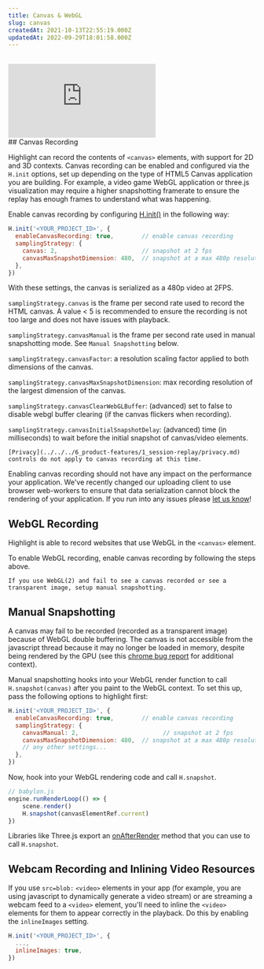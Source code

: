 ```yaml
---
title: Canvas & WebGL
slug: canvas
createdAt: 2021-10-13T22:55:19.000Z
updatedAt: 2022-09-29T18:01:58.000Z
---
```

<br/>

<div style={{position: "relative", paddingBottom: "64.90384615384616%", height: 0 }}>
    <iframe src="https://www.loom.com/embed/ebb971bf5fdd4aaf9ae1924e7e536fb7" frameborder="0" webkitallowfullscreen mozallowfullscreen allowfullscreen style={{position: "absolute", top: 0, left: 0, width: "100%", height: "100%"}}></iframe>
</div>
## Canvas Recording

Highlight can record the contents of `<canvas>` elements, with support for 2D and 3D contexts. Canvas recording can be enabled and configured via the `H.init` options, set up depending on the type of HTML5 Canvas application you are building. For example, a video game WebGL application or three.js visualization may require a higher snapshotting framerate to ensure the replay has enough frames to understand what was happening.

Enable canvas recording by configuring [H.init()](../../../sdk/client.md#Hinit) in the following way:

```javascript
H.init('<YOUR_PROJECT_ID>', {
  enableCanvasRecording: true,        // enable canvas recording
  samplingStrategy: {
    canvas: 2,                        // snapshot at 2 fps
    canvasMaxSnapshotDimension: 480,  // snapshot at a max 480p resolution
  },
})
```

With these settings, the canvas is serialized as a 480p video at 2FPS.

`samplingStrategy.canvas` is the frame per second rate used to record the HTML canvas. A value < 5 is recommended to ensure the recording is not too large and does not have issues with playback.

`samplingStrategy.canvasManual` is the frame per second rate used in manual snapshotting mode. See `Manual Snapshotting` below.

`samplingStrategy.canvasFactor`: a resolution scaling factor applied to both dimensions of the canvas.

`samplingStrategy.canvasMaxSnapshotDimension`: max recording resolution of the largest dimension of the canvas.

`samplingStrategy.canvasClearWebGLBuffer`: (advanced) set to false to disable webgl buffer clearing (if the canvas flickers when recording).

`samplingStrategy.canvasInitialSnapshotDelay`: (advanced) time (in milliseconds) to wait before the initial snapshot of canvas/video elements.

```hint
[Privacy](../../../6_product-features/1_session-replay/privacy.md) controls do not apply to canvas recording at this time.
```

Enabling canvas recording should not have any impact on the performance your application. We've recently changed our uploading client to use browser web-workers to ensure that data serialization cannot block the rendering of your application. If you run into any issues please [let us know](https://highlight.io/community)!

## WebGL Recording

Highlight is able to record websites that use WebGL in the `<canvas>` element. 

To enable WebGL recording, enable canvas recording by following the steps above.

```hint
If you use WebGL(2) and fail to see a canvas recorded or see a transparent image, setup manual snapshotting.
```

## Manual Snapshotting

A canvas may fail to be recorded (recorded as a transparent image) because of WebGL 
double buffering. The canvas is not accessible from the javascript thread because it may
no longer be loaded in memory, despite being rendered by the GPU (see this [chrome bug report](https://bugs.chromium.org/p/chromium/issues/detail?id=838108) for additional context). 

Manual snapshotting hooks into your WebGL render function to call `H.snapshot(canvas)` after
you paint to the WebGL context. To set this up, pass the following options to highlight first:

```javascript
H.init('<YOUR_PROJECT_ID>', {
  enableCanvasRecording: true,        // enable canvas recording
  samplingStrategy: {
    canvasManual: 2,                        // snapshot at 2 fps
    canvasMaxSnapshotDimension: 480,  // snapshot at a max 480p resolution
    // any other settings...
  },
})
```

Now, hook into your WebGL rendering code and call `H.snapshot`.
```typescript
// babylon.js
engine.runRenderLoop(() => {
    scene.render()
    H.snapshot(canvasElementRef.current)
})
```

Libraries like Three.js export an [onAfterRender](https://threejs.org/docs/#api/en/core/Object3D.onAfterRender) method that you can use to call `H.snapshot`.

## Webcam Recording and Inlining Video Resources

If you use `src=blob:` `<video>` elements in your app (for example, you are using javascript to dynamically generate a video stream) or are streaming a webcam feed to a `<video>` element, you'll need to inline the `<video>` elements for them to appear correctly in the playback. Do this by enabling the `inlineImages` setting.

```javascript
H.init('<YOUR_PROJECT_ID>', {
  ..., 
  inlineImages: true,
})
```
